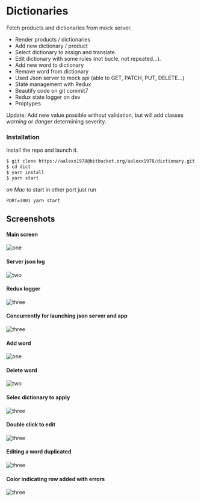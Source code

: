 # Dictionaries  

Fetch products and dictionaries from mock server.   
    
- Render products / dictionaries  
- Add new dictionary / product
- Select dictionary to assign and translate. 
- Edit dictionary with some rules (not bucle, not repeated...). 
- Add new word to dictionary
- Remove word from dictionary
- Used Json server to mock api (able to GET, PATCH, PUT, DELETE...) 
- State management with Redux
- Beautify code on git commit7
- Redux state logger on dev
- Proptypes   
  
 Update: Add new value possible without validation, but will add classes _warning_ or _danger_ determining severity.

### Installation

Install the repo and launch it.

```sh
$ git clone https://aalexx1978@bitbucket.org/aalexx1978/dictionary.git 
$ cd dict
$ yarn install
$ yarn start  
```   
   
_on Mac_ to start in other port just run   

```PORT=3001 yarn start```  

  
##  Screenshots
#### Main screen  
![one](./assets/main.png)  
#### Server json log  
![two](./assets/jsonserverlog.png)  
#### Redux logger  
![three](./assets/reduxlogger.png) 
#### Concurrently for launching json server and app  
![three](./assets/scripts.png)  
#### Add word  
![one](./assets/addword.png)  
#### Delete word  
![two](./assets/alertdel.png)  
#### Selec dictionary to apply  
![three](./assets/selectdict.png) 
#### Double click to edit  
![three](./assets/toedit.png) 
#### Editing a word duplicated 
![three](./assets/control.png) 
#### Color indicating row added with errors 
![three](./assets/validation.png) 

